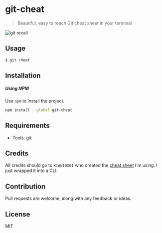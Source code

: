 # git-cheat

> Beautiful, easy to reach Git cheat sheet in your terminal

![git recall](https://imgur.com/cNUKoVh.gif)

## Usage

```sh
$ git cheat 
```

## Installation

##### Using NPM
Use `npm` to install the project.

```sh
npm install --global git-cheat
```
## Requirements
- Tools: git

## Credits
All credits should go to `KIANI0X01` who created the [cheat sheet](https://milddev.com/git/an-essential-guide-on-how-use-to-git-and-github/) I'm using.
I just wrapped it into a CLI.

## Contribution
Pull requests are welcome, along with any feedback or ideas.


## License

MIT
